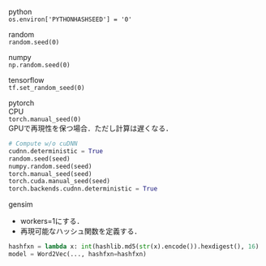 
python  
`os.environ['PYTHONHASHSEED'] = '0'`

random  
`random.seed(0)`

numpy  
`np.random.seed(0)`

tensorflow  
`tf.set_random_seed(0)`

pytorch  
CPU  
`torch.manual_seed(0)`  
GPUで再現性を保つ場合．ただし計算は遅くなる．
```python
# Compute w/o cuDNN  
cudnn.deterministic = True  
random.seed(seed)  
numpy.random.seed(seed)  
torch.manual_seed(seed)  
torch.cuda.manual_seed(seed)
torch.backends.cudnn.deterministic = True
```

gensim  
- workers=1にする．
- 再現可能なハッシュ関数を定義する．
```python
hashfxn = lambda x: int(hashlib.md5(str(x).encode()).hexdigest(), 16)
model = Word2Vec(..., hashfxn=hashfxn)
```
